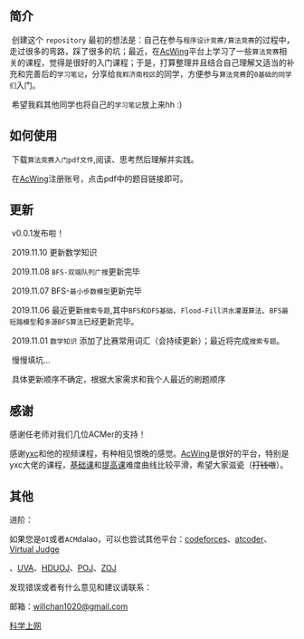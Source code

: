 ## 简介

​		创建这个 `repository` 最初的想法是：自己在参与`程序设计竞赛/算法竞赛`的过程中，走过很多的弯路，踩了很多的坑；最近，在[AcWing](https://www.acwing.com/about/)平台上学习了一些`算法竞赛`相关的课程，觉得是很好的入门课程；于是，打算整理并且结合自己理解又适当的补充和完善后的`学习笔记`，分享给`我嵙济南校区`的同学，方便参与`算法竞赛`的`0基础的同学们`入门。

​		希望我嵙其他同学也将自己的`学习笔记`放上来hh :)

## 如何使用

​		下载`算法竞赛入门pdf文件`,阅读、思考然后理解并实践。

​		在[AcWing](https://www.acwing.com/about/)注册账号，点击pdf中的题目链接即可。

## 更新

​		v0.0.1发布啦！

​		2019.11.10 更新数学知识

​		2019.11.08 `BFS-双端队列广搜`更新完毕

​		2019.11.07 BFS-`最小步数模型`更新完毕

​		2019.11.06 最近更新`搜索专题`,其中`BFS和DFS基础`、`Flood-Fill洪水灌溉算法`、`BFS最短路模型`和`多源BFS算法`已经更新完毕。

​		2019.11.01 `数学知识` 添加了比赛常用词汇（会持续更新）；最近将完成`搜索专题`。		

​		慢慢填坑...

​		具体更新顺序不确定，根据大家需求和我个人最近的刷题顺序

## 感谢

感谢任老师对我们几位ACMer的支持！

感谢[yxc](https://www.acwing.com/user/myspace/index/1/)和他的视频课程，有种相见恨晚的感觉。[AcWing](https://www.acwing.com/about/)是很好的平台，特别是yxc大佬的课程，[基础课](https://www.acwing.com/activity/content/11/)和[提高课](https://www.acwing.com/activity/content/16/)难度曲线比较平滑，希望大家滋瓷（~~打钱嗷~~）。

## 其他

进阶：

如果您是`OI`或者`ACM`dalao，可以也尝试其他平台：[codeforces](http://codeforces.com/)、[atcoder](https://atcoder.jp/)、[Virtual Judge](https://vjudge.net/)

、[UVA](https://onlinejudge.org/)、[HDUOJ](http://acm.hdu.edu.cn/)、[POJ](http://poj.org/)、[ZOJ](https://zoj.pintia.cn/home)

发现错误或者有什么意见和建议请联系：

邮箱：willchan1020@gmail.com

[科学上网](https://jsqpro.store/auth/register?code=deVWVZE9Yehx)




